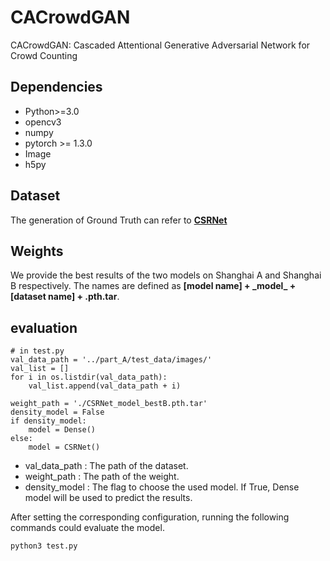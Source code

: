 # CACrowdGAN
CACrowdGAN: Cascaded Attentional Generative Adversarial Network for Crowd Counting


## Dependencies

- Python>=3.0
- opencv3
- numpy
- pytorch >= 1.3.0
- Image
- h5py

## Dataset
The generation of Ground Truth can refer to [**CSRNet**](https://github.com/leeyeehoo/CSRNet-pytorch)


## Weights
We provide the best results of the two models on Shanghai A and Shanghai B respectively. The names are defined as **[model name] + \_model\_ + [dataset name] + .pth.tar**.


## evaluation
```
# in test.py
val_data_path = '../part_A/test_data/images/'
val_list = []
for i in os.listdir(val_data_path):
    val_list.append(val_data_path + i)

weight_path = './CSRNet_model_bestB.pth.tar'
density_model = False
if density_model:
    model = Dense()
else:
    model = CSRNet()
```
- val_data_path : The path of the dataset.
- weight_path  : The path of the weight.
- density_model  : The flag to choose the used model. If True, Dense model will be used to predict the results.

After setting the corresponding configuration, running the following commands could evaluate the model.
```
python3 test.py
```


